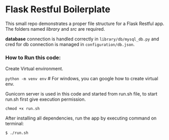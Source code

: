 # Flask Restful Boilerplate

This small repo demonstrates a proper file structure for a Flask Restful app. The folders named *library* and *src* are required.

**database** connection is handled correctly in `library/db/mysql_db.py` and cred for db connection is managed in  `configuration/db.json`.


### How to Run this code:

Create Virtual environment.

`python -m venv env` # For windows, you can google how to create virtual env.


Gunicorn server is used in this code and started from run.sh file, to start run.sh first give execution permission.

`chmod +x run.sh`

After installing all dependencies, run the app by executing command on terminal:

`$ ./run.sh`
